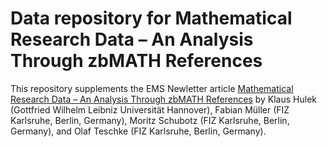 # Data repository for Mathematical Research Data – An Analysis Through zbMATH References

This repository supplements the EMS Newletter article
[Mathematical Research Data – An Analysis Through zbMATH References](https://doi.org/10.4171/NEWS/113/14)
by 
Klaus Hulek (Gottfried Wilhelm Leibniz Universität Hannover), Fabian Müller (FIZ Karlsruhe, Berlin, Germany),
Moritz Schubotz (FIZ Karlsruhe, Berlin, Germany), and Olaf Teschke (FIZ Karlsruhe, Berlin, Germany).
